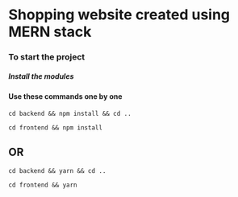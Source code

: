 # Shopping website created using MERN stack

### To start the project

##### Install the modules


#### Use these commands one by one
`cd backend && npm install && cd ..`

`cd frontend && npm install`

## OR

`cd backend && yarn && cd ..`

`cd frontend && yarn`
 


###### 
